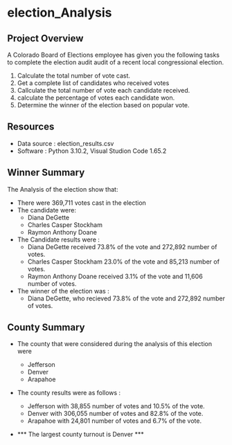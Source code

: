 # election_Analysis
## Project Overview

A Colorado Board of Elections employee has  given you the following tasks to complete the 
election audit audit of a recent local congressional election.

1. Calculate the total number of vote cast.
2. Get a complete list of candidates who received votes
3. Callculate the total number of vote each candidate received.
4. calculate the percentage of votes each candidate won.
5. Determine the winner of the election based on popular vote.

## Resources

- Data source : election_results.csv
- Software : Python 3.10.2, Visual Studion Code 1.65.2

## Winner Summary
The Analysis of the election show that:

- There were 369,711 votes cast in the election 
- The candidate were: 
    - Diana DeGette
    - Charles Casper Stockham
    - Raymon Anthony Doane
- The Candidate results were : 
    - Diana DeGette received 73.8% of the vote and 272,892 number of votes.
    - Charles Casper Stockham 23.0% of the vote and 85,213 number of votes.
    - Raymon Anthony Doane received 3.1%  of the vote and 11,606 number of votes.
- The winner of the election was : 
    - Diana DeGette, who recieved 73.8% of the vote and 272,892 number of votes. 

## County Summary
- The county that were considered during the analysis of  this election were
    - Jefferson
    - Denver
    - Arapahoe
- The county results were as follows : 
    - Jefferson with 38,855 number of votes and 10.5% of the vote.
    - Denver with 306,055 number of votes and 82.8% of the vote.
    - Arapahoe with 24,801 number of votes and 6.7% of the vote.

- *** The largest county turnout is Denver ***